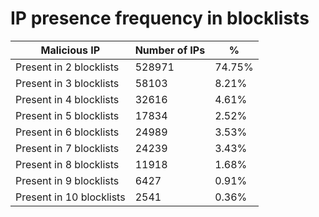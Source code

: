 # IP presence frequency in blocklists
| Malicious IP | Number of IPs | % |
|----|----|----|
| Present in 2 blocklists | 528971 | 74.75% |
| Present in 3 blocklists | 58103 | 8.21% |
| Present in 4 blocklists | 32616 | 4.61% |
| Present in 5 blocklists | 17834 | 2.52% |
| Present in 6 blocklists | 24989 | 3.53% |
| Present in 7 blocklists | 24239 | 3.43% |
| Present in 8 blocklists | 11918 | 1.68% |
| Present in 9 blocklists | 6427 | 0.91% |
| Present in 10 blocklists | 2541 | 0.36% |
